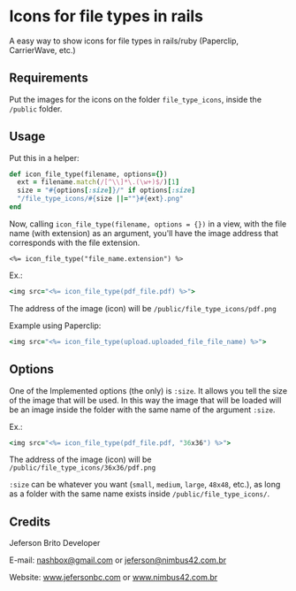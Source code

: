 # Icons for file types in rails
A easy way to show icons for file types in rails/ruby (Paperclip, CarrierWave, etc.)

Requirements
------------

Put the images for the icons on the folder ```file_type_icons```, inside the ```/public``` folder.

Usage
-----

Put this in a helper:

```ruby
def icon_file_type(filename, options={})
  ext = filename.match(/[^\\]*\.(\w+)$/)[1]
  size = "#{options[:size]}/" if options[:size]
  "/file_type_icons/#{size ||=""}#{ext}.png"
end
```

Now, calling ```icon_file_type(filename, options = {})``` in a view, with the file name (with extension) as an argument, you'll have the image address that corresponds with the file extension.

```
<%= icon_file_type("file_name.extension") %>
```

Ex.:

```ruby
<img src="<%= icon_file_type(pdf_file.pdf) %>">
```
The address of the image (icon) will be ```/public/file_type_icons/pdf.png```

Example using Paperclip:

```ruby
<img src="<%= icon_file_type(upload.uploaded_file_file_name) %>">
```

Options
-------

One of the Implemented options (the only) is ```:size```. It allows you tell the size of the image that will be used. In this way the image that will be loaded will be an image inside the folder with the same name of the argument ```:size```.


Ex.:

```ruby
<img src="<%= icon_file_type(pdf_file.pdf, "36x36") %>">
```
The address of the image (icon) will be ```/public/file_type_icons/36x36/pdf.png```

```:size``` can be whatever you want (```small```, ```medium```, ```large```, ```48x48```, etc.), as long as a folder with the same name exists inside ```/public/file_type_icons/```.


Credits
-------

Jeferson Brito
Developer

E-mail: nashbox@gmail.com or jeferson@nimbus42.com.br

Website: www.jefersonbc.com or www.nimbus42.com.br
